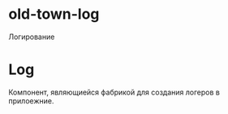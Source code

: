 # old-town-log
Логирование


# Log

Компонент, являющиейся фабрикой для создания логеров в прилоежние.